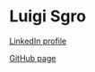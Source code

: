 # Luigi Sgro

[LinkedIn profile](https://www.linkedin.com/in/luigisgro)

[GitHub page](https://www.github.com/lsgro)

